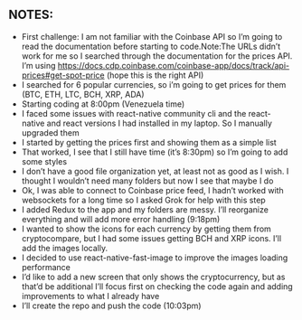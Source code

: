 ## NOTES:

- First challenge: I am not familiar with the Coinbase API so I’m going to read the documentation before starting to code.Note:The URLs didn’t work for me so I searched through the documentation for the prices API. I’m using https://docs.cdp.coinbase.com/coinbase-app/docs/track/api-prices#get-spot-price (hope this is the right API)
- I searched for 6 popular currencies, so i’m going to get prices for them (BTC, ETH, LTC, BCH, XRP, ADA)
- Starting coding at 8:00pm (Venezuela time)
- I faced some issues with react-native community cli and the react-native and react versions I had installed in my laptop. So I manually upgraded them
- I started by getting the prices first and showing them as a simple list
- That worked, I see that I still have time (it’s 8:30pm) so I’m going to add some styles
- I don’t have a good file organization yet, at least not as good as I wish. I thought I wouldn’t need many folders but now I see that maybe I do
- Ok, I was able to connect to Coinbase price feed, I hadn’t worked with websockets for a long time so I asked Grok for help with this step
- I added Redux to the app and my folders are messy. I’ll reorganize everything and will add more error handling (9:18pm)
- I wanted to show the icons for each currency by getting them from cryptocompare, but I had some issues getting BCH and XRP icons. I’ll add the images locally.
- I decided to use react-native-fast-image to improve the images loading performance 
- I’d like to add a new screen that only shows the cryptocurrency, but as that’d be additional I’ll focus first on checking the code again and adding improvements to what I already have
- I’ll create the repo and push the code (10:03pm)
